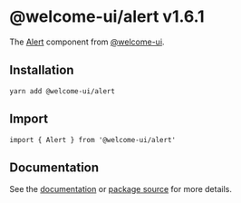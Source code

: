 # @welcome-ui/alert v1.6.1

The [Alert](http://welcome-ui.com/components/alert) component from [@welcome-ui](http://welcome-ui.com).

## Installation

    yarn add @welcome-ui/alert

## Import

    import { Alert } from '@welcome-ui/alert'

## Documentation

See the [documentation](http://welcome-ui.com/components/alert) or [package source](https://github.com/WTTJ/welcome-ui/tree/v1.6.1/packages/Alert) for more details.

